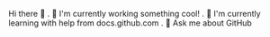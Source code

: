  Hi there 👋
  . 🔭 I'm currently working something cool!
  . 🌱 I'm currently learning with help from docs.github.com
  . 💬 Ask me about GitHub









